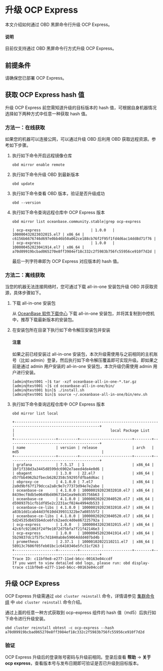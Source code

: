 # 升级 OCP Express

本文介绍如何通过 OBD 黑屏命令行升级 OCP Express。

<main id="notice" type='explain'>
  <h4>说明</h4>
  <p>目前仅支持通过 OBD 黑屏命令行方式升级 OCP Express。</p>
</main>

## 前提条件
<!-- 需确认对于 OBD 的版本有无要求，有 hash 的话，2.0 的OBD 是否也可以升级 OCP Express -->
请确保您已部署 OCP Express。

## 获取 OCP Express hash 值

升级 OCP Express 前您需知道升级的目标版本的 hash 值，可根据自身机器情况选择如下两种方式中任意一种获取 hash 值。

### 方法一：在线获取

如果您的机器可以连接公网，可以通过升级 OBD 后利用 OBD 获取远程资源。参考如下步骤。

1. 执行如下命令开启远程镜像仓库

   ```shell
   obd mirror enable remote
   ```

2. 执行如下命令升级 OBD 到最新版本

   ```shell
   obd update
   ```

3. 执行如下命令查看 OBD 版本，验证是否升级成功

   ```shell
   obd --version
   ```

4. 执行如下命令查询远程仓库中 OCP Express 版本

   ```shell
   obd mirror list oceanbase.community.stable|grep ocp-express
   ```

   ```shell
   | ocp-express                       | 1.0.0   | 100000432023032015.el7 | x86_64 | c6156b6676746d697e0bb46b50a062ce188cb76f2f95f1fd4d6ac14dd8d71f76 |
   | ocp-express                       | 1.0.0   | 100000452023041914.el7 | x86_64 | a70d09919bcbad065270e8ff3984ef18c332c2f5983b756fc55956ce910f7d2d |
   ```

   最后一列字符串即为 OCP Express 对应版本的 hash 值。

### 方法二：离线获取

当您的机器无法连接网络时，您可通过下载 all-in-one 安装包升级 OBD 并获取资源，具体步骤如下。

1. 下载 all-in-one 安装包

   从 [OceanBase 软件下载中心](https://www.oceanbase.com/softwarecenter) 下载 all-in-one 安装包，并将其复制到中控机中，推荐下载最新版本的安装包。

2. 在安装包所在目录下执行如下命令解压安装包并安装

   <main id="notice" type='notice'>
      <h4>注意</h4>
      <p>如果之前已经安装过 all-in-one 安装包，本次升级需使用与之前相同的主机账号（比如 admin）登录，然后执行如下命令解压覆盖即可实现升级。即如果之前是通过 admin 用户安装的 all-in-one 安装包，本次升级仍需使用 admin 用户进行安装。</p>
   </main>

   ```shell
   [admin@test001 ~]$ tar -xzf oceanbase-all-in-one-*.tar.gz
   [admin@test001 ~]$ cd oceanbase-all-in-one/bin/
   [admin@test001 bin]$ ./install.sh
   [admin@test001 bin]$ source ~/.oceanbase-all-in-one/bin/env.sh
   ```

3. 执行如下命令查询远程仓库中 OCP Express 版本

   ```shell
   obd mirror list local
   ```

   ```shell
   +----------------------------------------------------------------------------------------------------------+
   |                                            local Package List                                            |
   +-------------------+---------+------------------------+--------+------------------------------------------+
   | name              | version | release                | arch   | md5                                      |
   +-------------------+---------+------------------------+--------+------------------------------------------+
   | grafana           | 7.5.17  | 1                      | x86_64 | 1bf1f338d3a3445d8599dc6902e7aeed4de4e0d6 |
   | obagent           | 1.3.0   | 22.el7                 | x86_64 | d57fbb4962b2fbecb6282358c59295fdfba4d6ac |
   | obproxy-ce        | 4.1.0.0 | 7.el7                  | x86_64 | 2a9d9bf67f179dcca2a8c9e7c77373d94e7e2abe |
   | oceanbase-ce      | 4.1.0.0 | 100000192023032010.el7 | x86_64 | 8439ecf8db5e0649bd49671b41ea9e8c85756b63 |
   | oceanbase-ce      | 4.1.0.0 | 100000202023040520.el7 | x86_64 | d598937b1cfb1df85e2c2231acf024e4994db533 |
   | oceanbase-ce-libs | 4.1.0.0 | 100000192023032010.el7 | x86_64 | a83b1dd1cab44d3f610d439931322be7a08555f2 |
   | oceanbase-ce-libs | 4.1.0.0 | 100000202023040520.el7 | x86_64 | 5d24535db655b4dce6fc62aedc4d0e867225792a |
   | ocp-express       | 1.0.0   | 100000432023032015.el7 | x86_64 | 42c6fc921063f24f9e1072d75bfa7f21f42146e3 |
   | ocp-express       | 1.0.0   | 100000452023041914.el7 | x86_64 | 5b29837dc1f575c7d1840ab8e59064ddd407bd4b |
   | prometheus        | 2.37.1  | 10000102022110211.el7  | x86_64 | 58913c7606f05feb01bc1c6410346e5fc31cf263 |
   +-------------------+---------+------------------------+--------+------------------------------------------+
   Trace ID: c11bf0e8-e277-11ed-b6cc-00163e04ccdf
   If you want to view detailed obd logs, please run: obd display-trace c11bf0e8-e277-11ed-b6cc-00163e04ccdf
   ```

## 升级 OCP Express

OCP Express 升级需通过 `obd cluster reinstall` 命令，详情请参见 [集群命令组](../3.obd-command/1.cluster-command-groups.md) 中 `obd cluster reinstall` 命令介绍。

通过上面的任意一种方式获取到 ocp-express 组件的 hash 值（md5）后执行如下命令进行升级安装。

```shell
obd cluster reinstall obtest -c ocp-express --hash a70d09919bcbad065270e8ff3984ef18c332c2f5983b756fc55956ce910f7d2d
```

### 验证

OCP Express 升级后的登录账号密码与升级前相同。登录后查看 **帮助** -> **关于 ocp express**，查看版本号与发布日期即可验证是否已升级到目标版本。
